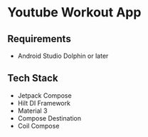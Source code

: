 # Youtube Workout App

## Requirements
- Android Studio Dolphin or later

## Tech Stack
- Jetpack Compose
- Hilt DI Framework
- Material 3
- Compose Destination
- Coil Compose
